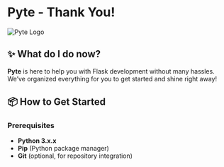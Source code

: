 # Pyte - Thank You!

![Pyte Logo](https://yourlogo.url) <!-- Replace with your logo -->

## ✨ What do I do now?

**Pyte** is here to help you with Flask development without many hassles. We’ve organized everything for you to get started and shine right away!

## 📦 How to Get Started

### Prerequisites

- **Python 3.x.x**
- **Pip** (Python package manager)
- **Git** (optional, for repository integration)
